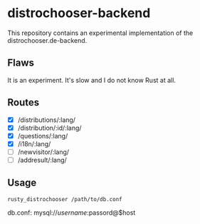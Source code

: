 # distrochooser-backend

This repository contains an experimental implementation of the distrochooser.de-backend. 

## Flaws

It is an experiment. It's slow and I do not know Rust at all.

## Routes

- [x] /distributions/:lang/
- [x] /distribution/:id/:lang/
- [x] /questions/:lang/
- [x] /i18n/:lang/
- [ ] /newvisitor/:lang/
- [ ] /addresult/:lang/

## Usage

`rusty_distrochooser /path/to/db.conf`

db.conf:
mysql://$username:$passord@$host